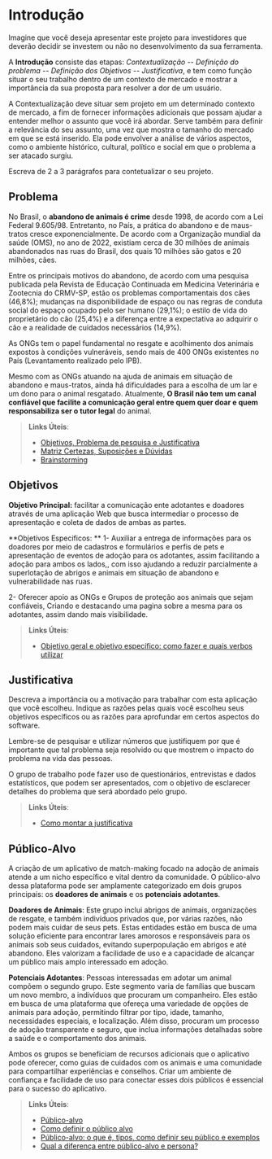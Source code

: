 # Introdução

Imagine que você deseja apresentar este projeto para investidores que deverão decidir se investem ou não no desenvolvimento da sua ferramenta.

A **Introdução** consiste das etapas: *Contextualização -- Definição do problema -- Definição dos Objetivos -- Justificativa*, e tem como função situar o seu trabalho dentro de um contexto de mercado e mostrar a importância da sua proposta para resolver a dor de um usuário.

A Contextualização deve situar sem projeto em um determinado contexto de mercado, a fim de fornecer informações adicionais que possam ajudar a entender melhor o assunto que você irá abordar. Serve também para definir a relevância do seu assunto, uma vez que mostra o tamanho do mercado em que se está inserido. Ela pode envolver a análise de vários aspectos, como o ambiente histórico, cultural, político e social em que o problema a ser atacado surgiu.

Escreva de 2 a 3 parágrafos para contetualizar o seu projeto.

## Problema

No Brasil, o **abandono de animais é crime** desde 1998, de acordo com a Lei Federal 9.605/98. Entretanto, no País, a prática do abandono e de maus-tratos cresce exponencialmente. De acordo com a Organização mundial da saúde (OMS), no ano de 2022, existiam cerca de 30 milhões de animais abandonados nas ruas do Brasil, dos quais 10 milhões são gatos e 20 milhões, cães.

Entre os principais motivos do abandono, de acordo com uma pesquisa publicada pela Revista de Educação Continuada em Medicina Veterinária e Zootecnia do CRMV-SP, estão os problemas comportamentais dos cães (46,8%); mudanças na disponibilidade de espaço ou nas regras de conduta social do espaço ocupado pelo ser humano (29,1%); o estilo de vida do proprietário do cão (25,4%) e a diferença entre a expectativa ao adquirir o cão e a realidade de cuidados necessários (14,9%).

As ONGs tem o papel fundamental no resgate e acolhimento dos animais expostos à condições vulneráveis, sendo mais de 400 ONGs existentes no País (Levantamento realizado pelo IPB). 

Mesmo com as ONGs atuando na ajuda de animais em situação de abandono e maus-tratos, ainda há dificuldades para a escolha de um lar e um dono para o animal resgatado. Atualmente, **O Brasil não tem um canal confiável que facilite a comunicação geral entre quem quer doar e quem responsabiliza ser o tutor legal** do animal.

> **Links Úteis**:
> - [Objetivos, Problema de pesquisa e Justificativa](https://medium.com/@versioparole/objetivos-problema-de-pesquisa-e-justificativa-c98c8233b9c3)
> - [Matriz Certezas, Suposições e Dúvidas](https://medium.com/educa%C3%A7%C3%A3o-fora-da-caixa/matriz-certezas-suposi%C3%A7%C3%B5es-e-d%C3%BAvidas-fa2263633655)
> - [Brainstorming](https://www.euax.com.br/2018/09/brainstorming/)

## Objetivos

**Objetivo Principal:** facilitar a comunicação ente adotantes e doadores através de uma aplicação Web que busca intermediar o processo de apresentação e coleta de dados de ambas as partes.

**Objetivos Especificos: **
1- Auxiliar a entrega de informações para os doadores por meio de cadastros e formulários e perfis de pets e apresentação de eventos de adoção para os adotantes, assim facilitando a adoção para ambos os lados,, com isso ajudando a reduzir parcialmente a superlotação de abrigos e animais em situação de abandono e vulnerabilidade nas ruas.
 
2- Oferecer apoio as ONGs e Grupos de proteção aos animais que sejam confiáveis, Criando e destacando uma pagina sobre a mesma para os adotantes, assim dando mais visibilidade. 
 
> **Links Úteis**:
> - [Objetivo geral e objetivo específico: como fazer e quais verbos utilizar](https://blog.mettzer.com/diferenca-entre-objetivo-geral-e-objetivo-especifico/)

## Justificativa

Descreva a importância ou a motivação para trabalhar com esta aplicação que você escolheu. Indique as razões pelas quais você escolheu seus objetivos específicos ou as razões para aprofundar em certos aspectos do software.

Lembre-se de pesquisar e utilizar números que justifiquem por que é importante que tal problema seja resolvido ou que mostrem o impacto do problema na vida das pessoas.

O grupo de trabalho pode fazer uso de questionários, entrevistas e dados estatísticos, que podem ser apresentados, com o objetivo de esclarecer detalhes do problema que será abordado pelo grupo.

> **Links Úteis**:
> - [Como montar a justificativa](https://guiadamonografia.com.br/como-montar-justificativa-do-tcc/)

## Público-Alvo

A criação de um aplicativo de match-making focado na adoção de animais atende a um nicho específico e vital dentro da comunidade. O público-alvo dessa plataforma pode ser amplamente categorizado em dois grupos principais: os **doadores de animais** e os **potenciais adotantes**.

**Doadores de Animais**: Este grupo inclui abrigos de animais, organizações de resgate, e também indivíduos privados que, por várias razões, não podem mais cuidar de seus pets. Estas entidades estão em busca de uma solução eficiente para encontrar lares amorosos e responsáveis para os animais sob seus cuidados, evitando superpopulação em abrigos e até abandono. Eles valorizam a facilidade de uso e a capacidade de alcançar um público mais amplo interessado em adoção.

**Potenciais Adotantes**: Pessoas interessadas em adotar um animal compõem o segundo grupo. Este segmento varia de famílias que buscam um novo membro, a indivíduos que procuram um companheiro. Eles estão em busca de uma plataforma que ofereça uma variedade de opções de animais para adoção, permitindo filtrar por tipo, idade, tamanho, necessidades especiais, e localização. Além disso, procuram um processo de adoção transparente e seguro, que inclua informações detalhadas sobre a saúde e o comportamento dos animais.

Ambos os grupos se beneficiam de recursos adicionais que o aplicativo pode oferecer, como guias de cuidados com os animais e uma comunidade para compartilhar experiências e conselhos. Criar um ambiente de confiança e facilidade de uso para conectar esses dois públicos é essencial para o sucesso do aplicativo.

> **Links Úteis**:
> - [Público-alvo](https://blog.hotmart.com/pt-br/publico-alvo/)
> - [Como definir o público alvo](https://exame.com/pme/5-dicas-essenciais-para-definir-o-publico-alvo-do-seu-negocio/)
> - [Público-alvo: o que é, tipos, como definir seu público e exemplos](https://klickpages.com.br/blog/publico-alvo-o-que-e/)
> - [Qual a diferença entre público-alvo e persona?](https://rockcontent.com/blog/diferenca-publico-alvo-e-persona/)
